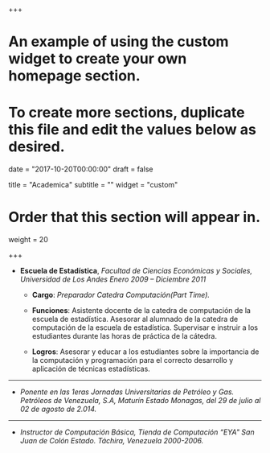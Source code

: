 +++
# An example of using the custom widget to create your own homepage section.
# To create more sections, duplicate this file and edit the values below as desired.

date = "2017-10-20T00:00:00"
draft = false

title = "Academica"
subtitle = ""
widget = "custom"

# Order that this section will appear in.
weight = 20

+++
* **Escuela de Estadística**, _Facultad de Ciencias Económicas y Sociales, Universidad de Los Andes_ _Enero 2009 – Diciembre 2011_ 
  + **Cargo**: 
  _Preparador Catedra Computación(Part Time)._

  + **Funciones**:
  Asistente docente de la catedra de computación de la escuela de estadística.
  Asesorar al alumnado de la catedra de computación de la escuela de estadística.
  Supervisar e instruir a los estudiantes durante las horas de práctica de la cátedra.

  + **Logros**:
  Asesorar y educar a los estudiantes sobre la importancia de la computación y programación para el correcto desarrollo y aplicación de técnicas estadísticas.

<hr></hr>

+ _Ponente en las 1eras Jornadas Universitarias de Petróleo y Gas. Petróleos de Venezuela, S.A, Maturín Estado Monagas, del 29 de julio al 02 de agosto de 2.014._

<hr></hr>

+ _Instructor de Computación Básica, Tienda de Computación “EYA" San Juan de Colón Estado. Táchira, Venezuela 2000-2006._



